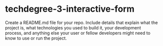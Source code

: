 # techdegree-3-interactive-form

Create a README.md file for your repo. Include details that explain what the project is, what technologies you used to build it, your development process, and anything else your user or fellow developers might need to know to use or run the project.
